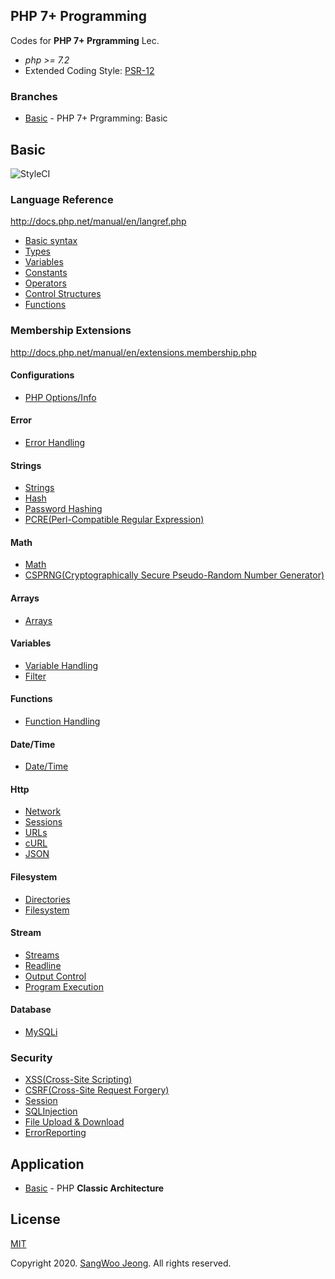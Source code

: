 ## PHP 7+ Programming

Codes for **PHP 7+ Prgramming** Lec.

* *php >= 7.2*
* Extended Coding Style: [PSR-12](https://www.php-fig.org/psr/psr-12/)

### Branches

* [Basic](https://github.com/pronist/phplec/tree/basic) - PHP 7+ Prgramming: Basic

## Basic

<p>
    <img src="https://github.styleci.io/repos/231129705/shield?branch=basic" alt="StyleCI">
</p>

### Language Reference

<http://docs.php.net/manual/en/langref.php>

* [Basic syntax](https://github.com/pronist/phplec/tree/basic/lang/BasicSyntax)
* [Types](https://github.com/pronist/phplec/tree/basic/lang/Types)
* [Variables](https://github.com/pronist/phplec/tree/basic/lang/Variables)
* [Constants](https://github.com/pronist/phplec/tree/basic/lang/Constants)
* [Operators](https://github.com/pronist/phplec/tree/basic/lang/Operators)
* [Control Structures](https://github.com/pronist/phplec/tree/basic/lang/ControlStructures)
* [Functions](https://github.com/pronist/phplec/tree/basic/lang/Functions)

### Membership Extensions

<http://docs.php.net/manual/en/extensions.membership.php>

#### Configurations

* [PHP Options/Info](https://github.com/pronist/phplec/tree/basic/functions/Configurations)

#### Error

* [Error Handling](https://github.com/pronist/phplec/tree/basic/functions/Error)

#### Strings

* [Strings](https://github.com/pronist/phplec/tree/basic/functions/Strings)
* [Hash](https://github.com/pronist/phplec/tree/basic/functions/Hash)
* [Password Hashing](https://github.com/pronist/phplec/tree/basic/functions/PasswordHashing)
* [PCRE(Perl-Compatible Regular Expression)](https://github.com/pronist/phplec/tree/basic/functions/PCRE)

#### Math

* [Math](https://github.com/pronist/phplec/tree/basic/functions/Math)
* [CSPRNG(Cryptographically Secure Pseudo-Random Number Generator)](https://github.com/pronist/phplec/tree/basic/functions/CSPRNG)

#### Arrays

* [Arrays](https://github.com/pronist/phplec/tree/basic/functions/Arrays)

#### Variables

* [Variable Handling](https://github.com/pronist/phplec/tree/basic/functions/Variables)
* [Filter](https://github.com/pronist/phplec/tree/basic/functions/Filter)

#### Functions

* [Function Handling](https://github.com/pronist/phplec/tree/basic/functions/Functions)

#### Date/Time

* [Date/Time](https://github.com/pronist/phplec/tree/basic/functions/Date)

#### Http

* [Network](https://github.com/pronist/phplec/tree/basic/functions/Network)
* [Sessions](https://github.com/pronist/phplec/tree/basic/functions/Sessions)
* [URLs](https://github.com/pronist/phplec/tree/basic/functions/URLs)
* [cURL](https://github.com/pronist/phplec/tree/basic/functions/cURL)
* [JSON](https://github.com/pronist/phplec/tree/basic/functions/JSON)

#### Filesystem

* [Directories](https://github.com/pronist/phplec/tree/basic/functions/Directories)
* [Filesystem](https://github.com/pronist/phplec/tree/basic/functions/Filesystem)

#### Stream

* [Streams](https://github.com/pronist/phplec/tree/basic/functions/Streams)
* [Readline](https://github.com/pronist/phplec/tree/basic/functions/Readline)
* [Output Control](https://github.com/pronist/phplec/tree/basic/functions/OutputControl)
* [Program Execution](https://github.com/pronist/phplec/tree/basic/functions/ProgramExecution)

#### Database

* [MySQLi](https://github.com/pronist/phplec/tree/basic/functions/MySQLi)

### Security

* [XSS(Cross-Site Scripting)](https://github.com/pronist/phplec/tree/basic/security/XSS)
* [CSRF(Cross-Site Request Forgery)](https://github.com/pronist/phplec/tree/basic/security/CSRF)
* [Session](https://github.com/pronist/phplec/tree/basic/security/Session)
* [SQLInjection](https://github.com/pronist/phplec/tree/basic/security/SQLInjection)
* [File Upload & Download](https://github.com/pronist/phplec/tree/basic/security/File)
* [ErrorReporting](https://github.com/pronist/phplec/tree/basic/security/ErrorReporting)

## Application

* [Basic](https://github.com/pronist/phpblog/tree/basic) - PHP **Classic Architecture**

## License

[MIT](https://github.com/pronist/phplec/blob/basic/LICENSE)

Copyright 2020. [SangWoo Jeong](https://github.com/pronist). All rights reserved.

